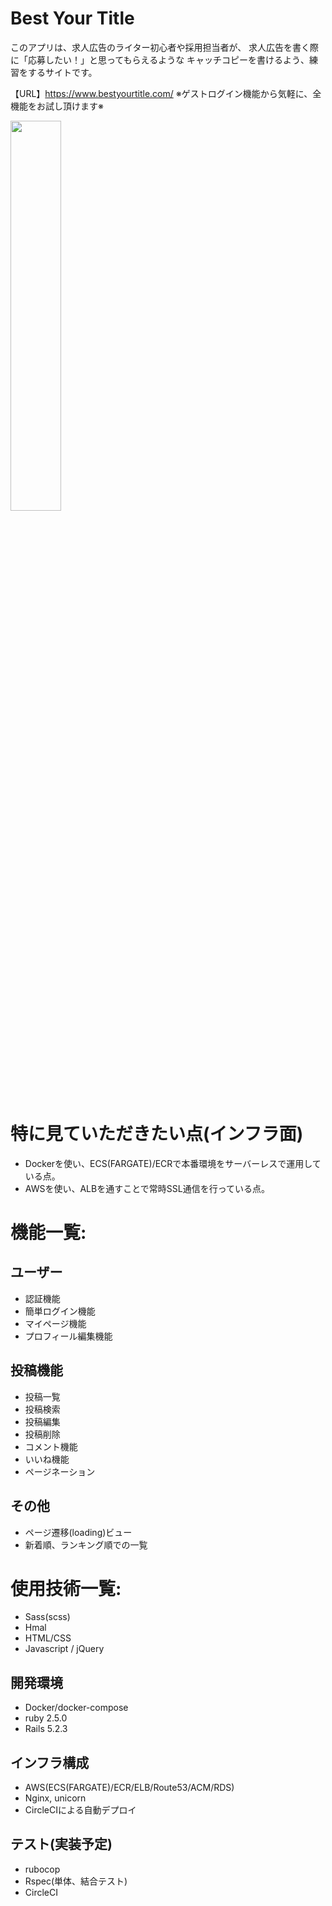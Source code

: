 # Best Your Title
このアプリは、求人広告のライター初心者や採用担当者が、
求人広告を書く際に「応募したい！」と思ってもらえるような
キャッチコピーを書けるよう、練習をするサイトです。

【URL】https://www.bestyourtitle.com/
※ゲストログイン機能から気軽に、全機能をお試し頂けます※

<img src="https://user-images.githubusercontent.com/63326271/86881167-d125f600-c128-11ea-9d43-195848ed8872.gif" width="40%">

# 特に見ていただきたい点(インフラ面)
- Dockerを使い、ECS(FARGATE)/ECRで本番環境をサーバーレスで運用している点。
- AWSを使い、ALBを通すことで常時SSL通信を行っている点。

# 機能一覧:

## ユーザー
- 認証機能
- 簡単ログイン機能
- マイページ機能
- プロフィール編集機能

## 投稿機能
- 投稿一覧
- 投稿検索
- 投稿編集
- 投稿削除
- コメント機能
- いいね機能
- ページネーション

## その他
- ページ遷移(loading)ビュー
- 新着順、ランキング順での一覧

# 使用技術一覧:
- Sass(scss)
- Hmal
- HTML/CSS
- Javascript / jQuery

## 開発環境
- Docker/docker-compose
- ruby 2.5.0
- Rails 5.2.3

## インフラ構成
- AWS(ECS(FARGATE)/ECR/ELB/Route53/ACM/RDS)
- Nginx, unicorn
- CircleCIによる自動デプロイ

## テスト(実装予定)
- rubocop
- Rspec(単体、結合テスト) 
- CircleCI
